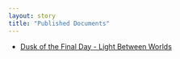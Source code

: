 ```yaml
---
layout: story
title: "Published Documents"
---
```

                
- [Dusk of the Final Day - Light Between Worlds](Dusk-of-the-Final-Day---Light-Between-Worlds)
